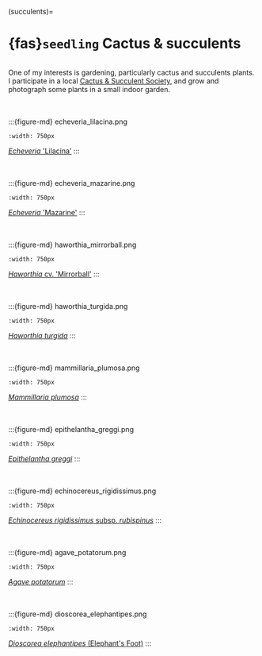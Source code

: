 (succulents)=
# {fas}`seedling` Cactus & succulents
```{tags} photography, plants
```

One of my interests is gardening, particularly cactus and succulents plants.
I participate in a local [Cactus & Succulent Society](https://micss.org), and grow
and photograph some plants in a small indoor garden.

<br /><br />
:::{figure-md} echeveria_lilacina.png

```{image} ../assets/images/echeveria_lilacina.png
:width: 750px
```
[_Echeveria_ 'Lilacina'](https://www.flickr.com/photos/jcook83/49354200627)
:::

<br /><br />
:::{figure-md} echeveria_mazarine.png

```{image} ../assets/images/echeveria_mazarine.png
:width: 750px
```
[_Echeveria_ 'Mazarine'](https://flickr.com/photos/jcook83/49354200647)
:::

<br /><br />
:::{figure-md} haworthia_mirrorball.png

```{image} ../assets/images/haworthia_mirrorball.png
:width: 750px
```
[_Haworthia_ cv. 'Mirrorball'](https://www.flickr.com/photos/jcook83/49803674026)
:::

<br /><br />
:::{figure-md} haworthia_turgida.png

```{image} ../assets/images/haworthia_turgida.png
:width: 750px
```
[_Haworthia turgida_](https://flickr.com/photos/jcook83/49803122608)
:::

<br /><br />
:::{figure-md} mammillaria_plumosa.png

```{image} ../assets/images/mammillaria_plumosa.png
:width: 750px
```
[_Mammillaria plumosa_](https://www.flickr.com/photos/jcook83/50912864207)
:::

<br /><br />
:::{figure-md} epithelantha_greggi.png

```{image} ../assets/images/epithelantha_greggi.png
:width: 750px
```
[_Epithelantha greggi_](https://www.flickr.com/photos/jcook83/51963988280)
:::

<br /><br />
:::{figure-md} echinocereus_rigidissimus.png

```{image} ../assets/images/echinocereus_rigidissimus.png
:width: 750px
```
[_Echinocereus rigidissimus_ subsp. _rubispinus_](https://flickr.com/photos/jcook83/50552436137)
:::

<br /><br />
:::{figure-md} agave_potatorum.png

```{image} ../assets/images/agave_potatorum.png
:width: 750px
```
[_Agave potatorum_](https://flickr.com/photos/jcook83/50696823537)
:::

<br /><br />
:::{figure-md} dioscorea_elephantipes.png

```{image} ../assets/images/dioscorea_elephantipes.png
:width: 750px
```
[_Dioscorea elephantipes_ (Elephant's Foot)](https://flickr.com/photos/jcook83/50552435987)
:::

